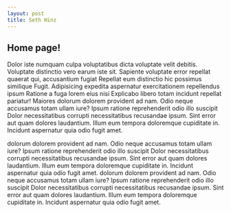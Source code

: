 ```yaml
---
layout: post
title: Seth Hinz
---
```


## Home page!
Dolor iste numquam culpa voluptatibus dicta voluptate velit debitis. Voluptate
distinctio vero earum iste sit. Sapiente voluptate error repellat quaerat qui,
accusantium fugiat Repellat eum distinctio hic possimus similique Fugit.
Adipisicing expedita aspernatur exercitationem repellendus ipsum Ratione a fuga
lorem eius nisi Explicabo libero totam incidunt repellat pariatur! Maiores
dolorum dolorem provident ad nam. Odio neque accusamus totam ullam iure?
Ipsum ratione reprehenderit odio illo suscipit Dolor necessitatibus corrupti
necessitatibus recusandae ipsum. Sint error aut quam dolores laudantium. Illum
eum tempora doloremque cupiditate in. Incidunt aspernatur quia odio fugit amet.


dolorum dolorem provident ad nam. Odio neque accusamus totam ullam iure?
Ipsum ratione reprehenderit odio illo suscipit Dolor necessitatibus corrupti
necessitatibus recusandae ipsum. Sint error aut quam dolores laudantium. Illum
eum tempora doloremque cupiditate in. Incidunt aspernatur quia odio fugit amet.
dolorum dolorem provident ad nam. Odio neque accusamus totam ullam iure?
Ipsum ratione reprehenderit odio illo suscipit Dolor necessitatibus corrupti
necessitatibus recusandae ipsum. Sint error aut quam dolores laudantium. Illum
eum tempora doloremque cupiditate in. Incidunt aspernatur quia odio fugit amet.
